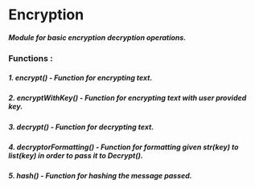 # Encryption

<h5>Module for basic encryption decryption operations.</h5>
<h3>Functions :</h3>
<h5>1. encrypt() - Function for encrypting text.</h5>
<h5>2. encryptWithKey() - Function for encrypting text with user provided key.</h5>
<h5>3. decrypt() - Function for decrypting text.</h5>
<h5>4. decryptorFormatting() - Function for formatting given str(key) to list(key) in order to pass it to Decrypt().</h5>
<h5>5. hash() - Function for hashing the message passed.</h5>
